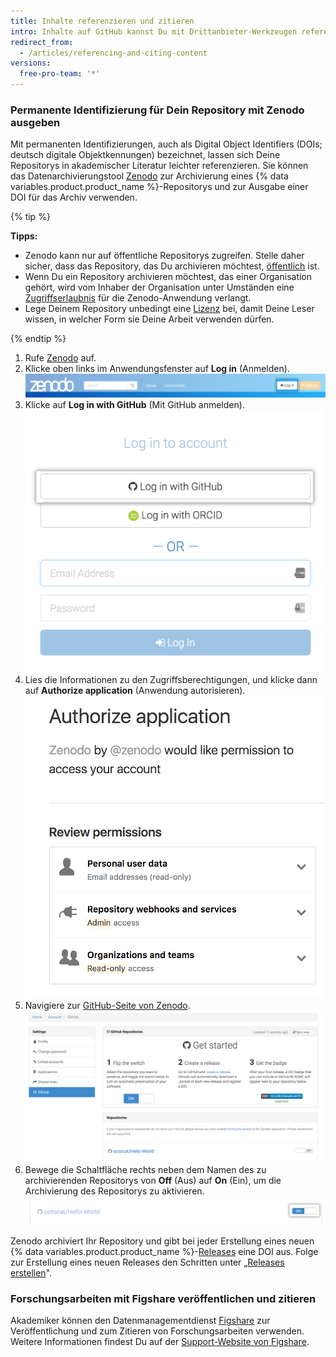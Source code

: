 ```yaml
---
title: Inhalte referenzieren und zitieren
intro: Inhalte auf GitHub kannst Du mit Drittanbieter-Werkzeugen referenzieren und zitieren.
redirect_from:
  - /articles/referencing-and-citing-content
versions:
  free-pro-team: '*'
---
```


### Permanente Identifizierung für Dein Repository mit Zenodo ausgeben

Mit permanenten Identifizierungen, auch als Digital Object Identifiers (DOIs; deutsch digitale Objektkennungen) bezeichnet, lassen sich Deine Repositorys in akademischer Literatur leichter referenzieren. Sie können das Datenarchivierungstool [Zenodo](https://zenodo.org/about) zur Archivierung eines {% data variables.product.product_name %}-Repositorys und zur Ausgabe einer DOI für das Archiv verwenden.

{% tip %}

**Tipps:**
- Zenodo kann nur auf öffentliche Repositorys zugreifen. Stelle daher sicher, dass das Repository, das Du archivieren möchtest, [öffentlich](/articles/making-a-private-repository-public) ist.
- Wenn Du ein Repository archivieren möchtest, das einer Organisation gehört, wird vom Inhaber der Organisation unter Umständen eine [Zugriffserlaubnis](/articles/approving-oauth-apps-for-your-organization) für die Zenodo-Anwendung verlangt.
- Lege Deinem Repository unbedingt eine [Lizenz](/articles/open-source-licensing) bei, damit Deine Leser wissen, in welcher Form sie Deine Arbeit verwenden dürfen.

{% endtip %}

1. Rufe [Zenodo](http://zenodo.org/) auf.
2. Klicke oben links im Anwendungsfenster auf **Log in** (Anmelden). ![Anmeldeschaltfläche für Zenodo](/assets/images/help/repository/zenodo_login.png)
3. Klicke auf **Log in with GitHub** (Mit GitHub anmelden). ![Mit GitHub bei Zenodo anmelden](/assets/images/help/repository/zenodo_login_with_github.png)
4. Lies die Informationen zu den Zugriffsberechtigungen, und klicke dann auf **Authorize application** (Anwendung autorisieren). ![Zenodo autorisieren](/assets/images/help/repository/zenodo_authorize.png)
5. Navigiere zur [GitHub-Seite von Zenodo](https://zenodo.org/account/settings/github/). ![GitHub-Seite von Zenodo](/assets/images/help/repository/zenodo_github_page.png)
6. Bewege die Schaltfläche rechts neben dem Namen des zu archivierenden Repositorys von **Off** (Aus) auf **On** (Ein), um die Archivierung des Repositorys zu aktivieren. ![Für ein Repository Archivierung durch Zenodo aktivieren](/assets/images/help/repository/zenodo_toggle_on.png)

Zenodo archiviert Ihr Repository und gibt bei jeder Erstellung eines neuen {% data variables.product.product_name %}-[Releases](/articles/about-releases/) eine DOI aus. Folge zur Erstellung eines neuen Releases den Schritten unter „[Releases erstellen](/articles/creating-releases/)".

### Forschungsarbeiten mit Figshare veröffentlichen und zitieren

Akademiker können den Datenmanagementdienst [Figshare](http://figshare.com) zur Veröffentlichung und zum Zitieren von Forschungsarbeiten verwenden. Weitere Informationen findest Du auf der [Support-Website von Figshare](https://knowledge.figshare.com/articles/item/how-to-connect-figshare-with-your-github-account).
